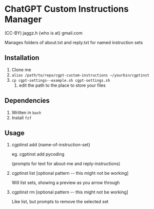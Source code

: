 # ChatGPT Custom Instructions Manager

(CC-BY) jaggz.h {who is at} gmail.com

Manages folders of about.txt and reply.txt for named instruction sets

## Installation

1. Clone me
1. `alias /path/to/repo/cgpt-custom-instructions ~/yourbin/cgptinst`
1. `cp cgpt-settings--example.sh cgpt-settings.sh`
    1. edit the path to the place to store your files

## Dependencies
1. Written in `bash`
1. Install `fzf`

## Usage

1. cgptinst add {name-of-instruction-set}

   eg.  cgptinst add pycoding

   (prompts for text for about-me and reply-instructions)

1. cgptinst list [optional pattern -- this might not be working]

   Will list sets, showing a preview as you arrow through

1. cgptinst rm [optional pattern -- this might not be working]

   Like list, but prompts to remove the selected set
